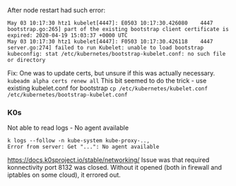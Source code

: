 After node restart had such error:
```
May 03 10:17:30 htz1 kubelet[4447]: E0503 10:17:30.426080    4447 bootstrap.go:265] part of the existing bootstrap client certificate is expired: 2020-04-19 15:03:37 +0000 UTC
May 03 10:17:30 htz1 kubelet[4447]: F0503 10:17:30.426118    4447 server.go:274] failed to run Kubelet: unable to load bootstrap kubeconfig: stat /etc/kubernetes/bootstrap-kubelet.conf: no such file or directory
```
Fix:
One was to update certs, but unsure if this was actually necessary.
`kubeadm alpha certs renew all`
This bit seemed to do the trick - use existing kubelet.conf for bootstrap
`cp /etc/kubernetes/kubelet.conf /etc/kubernetes/bootstrap-kubelet.conf`

### K0s
Not able to read logs - No agent available
```
k logs --follow -n kube-system kube-proxy-..,
Error from server: Get "...": No agent available
```
https://docs.k0sproject.io/stable/networking/
Issue was that required konnectivity port 8132 was closed.
Without it opened (both in firewall and iptables on some cloud),
it errored out.
